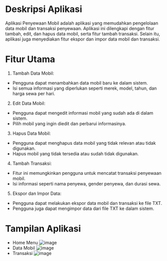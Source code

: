 # Deskripsi Aplikasi
Aplikasi Penyewaan Mobil adalah aplikasi yang memudahkan pengelolaan data mobil dan transaksi penyewaan. Aplikasi ini dilengkapi dengan fitur tambah, edit, dan hapus data mobil, serta fitur tambah transaksi. Selain itu, aplikasi juga menyediakan fitur ekspor dan impor data mobil dan transaksi.

# Fitur Utama
1. Tambah Data Mobil:
  - Pengguna dapat menambahkan data mobil baru ke dalam sistem.
  - Isi semua informasi yang diperlukan seperti merek, model, tahun, dan harga sewa per hari.

2. Edit Data Mobil:
  - Pengguna dapat mengedit informasi mobil yang sudah ada di dalam sistem.
  - Pilih mobil yang ingin diedit dan perbarui informasinya.

3. Hapus Data Mobil:
  - Pengguna dapat menghapus data mobil yang tidak relevan atau tidak digunakan.
  - Hapus mobil yang tidak tersedia atau sudah tidak digunakan.

4. Tambah Transaksi:
  - Fitur ini memungkinkan pengguna untuk mencatat transaksi penyewaan mobil.
  - Isi informasi seperti nama penyewa, gender penyewa, dan durasi sewa.

5. Ekspor dan Impor Data:
  - Pengguna dapat melakukan ekspor data mobil dan transaksi ke file TXT.
  - Pengguna juga dapat mengimpor data dari file TXT ke dalam sistem.

# Tampilan Aplikasi
- Home Menu
  ![image](https://github.com/FerdiNP/TugasB-ProgLan/assets/53221378/29743b30-fc2d-4bfc-900d-f79ccecb7ffb)
- Data Mobil
  ![image](https://github.com/FerdiNP/TugasB-ProgLan/assets/53221378/4ea51d6c-25c3-4dff-aea8-f3492eefeb9a)
- Transaksi
  ![image](https://github.com/FerdiNP/TugasB-ProgLan/assets/53221378/8b924f53-c5af-4bd1-9e48-6f5da56db703)
